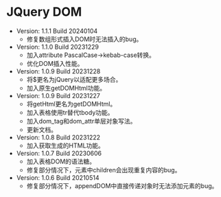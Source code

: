 # JQuery DOM
- Version: 1.1.1 Build 20240104
	- 修复数组形式插入DOM时无法插入的bug。
- Version: 1.1.0 Build 20231229
	- 加入attribute PascalCase→kebab-case转换。
	- 优化DOM插入性能。
- Version: 1.0.9 Build 20231228
	- 将$更名为jQuery以适配更多场合。
	- 加入原生getDOMHtml功能。
- Version: 1.0.9 Build 20231227
	- 将getHtml更名为getDOMHtml。
	- 加入表格使用tr替代tbody功能。
	- 加入dom_tag和dom_attr单层对象写法。
	- 更新文档。
- Version: 1.0.8 Build 20231222
	- 加入获取生成的HTML功能。
- Version: 1.0.7 Build 20230606
	- 加入表格DOM的语法糖。
	- 修复部分情况下，元素中children会出现重复内容的bug。
- Version: 1.0.6 Build 20210514
	- 修复部分情况下，appendDOM中直接传递对象时无法添加元素的bug。